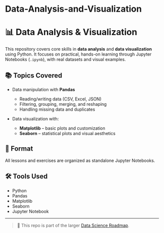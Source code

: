 # Data-Analysis-and-Visualization


# 📊 Data Analysis & Visualization

This repository covers core skills in **data analysis** and **data visualization** using Python. It focuses on practical, hands-on learning through Jupyter Notebooks (`.ipynb`), with real datasets and visual examples.

## 📚 Topics Covered
- Data manipulation with **Pandas**
  - Reading/writing data (CSV, Excel, JSON)
  - Filtering, grouping, merging, and reshaping
  - Handling missing data and duplicates

- Data visualization with:
  - **Matplotlib** – basic plots and customization
  - **Seaborn** – statistical plots and visual aesthetics

## 🧪 Format
All lessons and exercises are organized as standalone Jupyter Notebooks.

## 🛠️ Tools Used
- Python
- Pandas
- Matplotlib
- Seaborn
- Jupyter Notebook

---

> 🚀 This repo is part of the larger [Data Science Roadmap](https://github.com/abo3abd-y/Data-Science).
